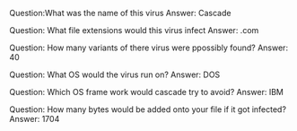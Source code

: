 Question:What was the name of this virus
Answer: Cascade

Question: What file extensions would this virus infect
Answer: .com

Question: How many  variants of there virus were ppossibly found?
Answer: 40

Question: What OS would the virus run on?
Answer: DOS

Question: Which OS frame work would cascade try to avoid?
Answer: IBM

Question: How many bytes  would be added onto your file if it got infected?
Answer: 1704
